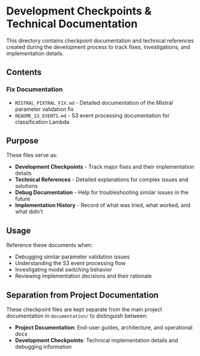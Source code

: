 # Development Checkpoints & Technical Documentation

This directory contains checkpoint documentation and technical references created during the development process to track fixes, investigations, and implementation details.

## Contents

### Fix Documentation
- `MISTRAL_PIXTRAL_FIX.md` - Detailed documentation of the Mistral parameter validation fix
- `README_S3_EVENTS.md` - S3 event processing documentation for classification Lambda

## Purpose

These files serve as:
- **Development Checkpoints** - Track major fixes and their implementation details
- **Technical References** - Detailed explanations for complex issues and solutions
- **Debug Documentation** - Help for troubleshooting similar issues in the future
- **Implementation History** - Record of what was tried, what worked, and what didn't

## Usage

Reference these documents when:
- Debugging similar parameter validation issues
- Understanding the S3 event processing flow
- Investigating model switching behavior
- Reviewing implementation decisions and their rationale

## Separation from Project Documentation

These checkpoint files are kept separate from the main project documentation in `documentation/` to distinguish between:
- **Project Documentation**: End-user guides, architecture, and operational docs
- **Development Checkpoints**: Technical implementation details and debugging information